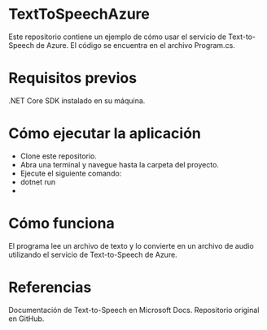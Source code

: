 # TextToSpeechAzure
Este repositorio contiene un ejemplo de cómo usar el servicio de Text-to-Speech de Azure. El código se encuentra en el archivo Program.cs.

# Requisitos previos
.NET Core SDK instalado en su máquina.

# Cómo ejecutar la aplicación
- Clone este repositorio.
- Abra una terminal y navegue hasta la carpeta del proyecto.
- Ejecute el siguiente comando:
- dotnet run
- 
# Cómo funciona
El programa lee un archivo de texto y lo convierte en un archivo de audio utilizando el servicio de Text-to-Speech de Azure.

# Referencias
Documentación de Text-to-Speech en Microsoft Docs.
Repositorio original en GitHub.
